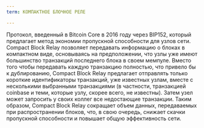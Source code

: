 ```yaml
---
term: КОМПАКТНОЕ БЛОЧНОЕ РЕЛЕ

---
```

Протокол, введенный в Bitcoin Core в 2016 году через BIP152, который предлагает метод экономии пропускной способности для узлов сети. Compact Block Relay позволяет передавать информацию о блоках в компактном виде, основываясь на предположении, что узлы уже имеют большинство транзакций последнего блока в своем мемпуле. Вместо того чтобы передавать каждую транзакцию полностью, что привело бы к дублированию, Compact Block Relay предлагает отправлять только короткие идентификаторы транзакций, уже известных узлам, вместе с несколькими выбранными транзакциями (в частности, транзакцией coinbase и теми, которые узлу, скорее всего, не известны). Затем узел может запросить у своих коллег все недостающие транзакции. Таким образом, Compact Block Relay сокращает объем данных, передаваемых при распространении блоков, что, в свою очередь, снижает скачки пропускной способности и повышает общую эффективность сети.
